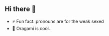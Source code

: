 ## Hi there 👋

<!--
**chellej/chellej** is a ✨ _special_ ✨ repository because its `README.md` (this file) appears on your GitHub profile.

Here are some ideas to get you started:

- 🔭 I’m currently working on ...
- 🌱 I’m currently learning ...
- 👯 I’m looking to collaborate on ...
- 🤔 I’m looking for help with ...
- 💬 Ask me about ...
- 📫 How to reach me: ...
- 😄 Pronouns: are stupid to have to list.-->
- ⚡ Fun fact: pronouns are for the weak sexed
- 💬 Oragami is cool.
